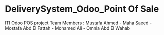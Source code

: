 # DeliverySystem_Odoo_Point Of Sale
ITI Odoo POS project  Team Members : Mustafa Ahmed - Maha Saeed - Mostafa Abd El Fattah - Mohamed Ali - Omnia Abd El Wahab
